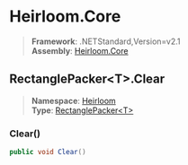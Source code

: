 # Heirloom.Core

> **Framework**: .NETStandard,Version=v2.1  
> **Assembly**: [Heirloom.Core][0]  

## RectanglePacker\<T>.Clear

> **Namespace**: [Heirloom][0]  
> **Type**: [RectanglePacker\<T>][1]  

### Clear()

```cs
public void Clear()
```

[0]: ../Heirloom.Core.md
[1]: Heirloom.RectanglePacker[T].md
